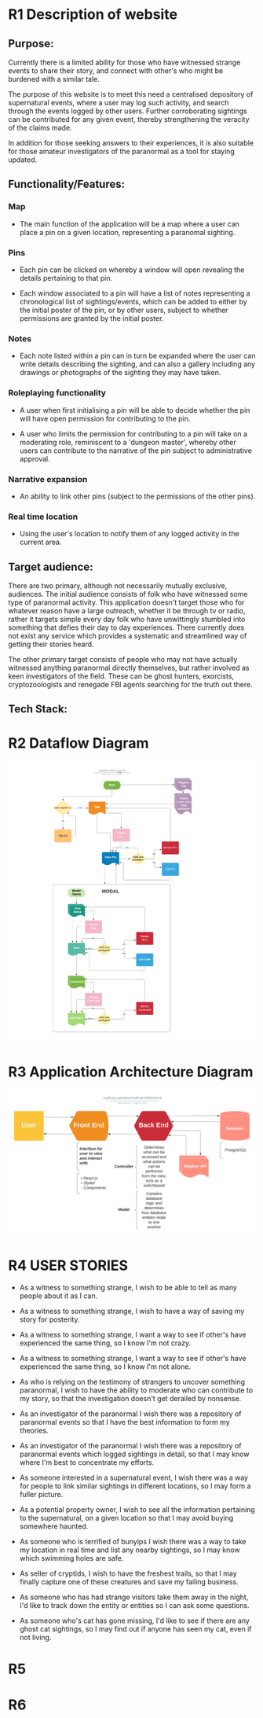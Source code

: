 # R1 Description of website

## Purpose:

Currently there is a limited ability for those who have witnessed strange events to share their story, and connect with other's who might be burdened with a similar tale.

The purpose of this website is to meet this need a centralised depository of supernatural events, where a user may log such activity, and search through the events logged by other users. Further corroborating sightings can be contributed for any given event, thereby strengthening the veracity of the claims made.

In addition for those seeking answers to their experiences, it is also suitable for those amateur investigators of the paranormal as a tool for staying updated.




## Functionality/Features:


### Map
- The main function of the application will be a map where a user can place a pin on a given location, representing a paranomal sighting.


### Pins
- Each pin can be clicked on whereby a window will open revealing the details pertaining to that pin.

- Each window associated to a pin will have a list of notes representing a chronological list of sightings/events, which can be added to either by the initial poster of the pin, or by other users, subject to whether permissions are granted by the initial poster.


### Notes
- Each note listed within a pin can in turn be expanded where the user can write details describing the sighting, and can also a gallery including any drawings or photographs of the sighting they may have taken.


### Roleplaying functionality
- A user when first initialising a pin will be able to decide whether the pin will have open permission for contributing to the pin.

- A user who limits the permission for contributing to a pin will take on a moderating role, reminiscent to a 'dungeon master', whereby other users can contribute to the narrative of the pin subject to administrative approval.


### Narrative expansion
- An ability to link other pins (subject to the permissions of the other pins).


### Real time location 
- Using the user's location to notify them of any logged activity in the current area.




## Target audience:

There are two primary, although not necessarily mutually exclusive, audiences. The initial audience consists of folk who have witnessed some type of paranormal activity. This application doesn't target those who for whatever reason have a large outreach, whether it be through tv or radio, rather it targets simple every day folk who have unwittingly stumbled into something that defies their day to day experiences. There currently does not exist any service which provides a systematic and streamlined way of getting their stories heard.

The other primary target consists of people who may not have actually witnessed anything paranormal directly themselves, but rather involved as keen investigators of the field. These can be ghost hunters, exorcists, cryptozoologists and renegade FBI agents searching for the truth out there.


## Tech Stack:




# R2 Dataflow Diagram

![alt text](./docs/sydney-paranormal-data.png "Sydney Paranormal Dataflow Diagram")

# R3 Application Architecture Diagram

![alt text](./docs/sydney-paranormal-architecture.png "Sydney Paranormal Application Architecture Diagram")

# R4 USER STORIES


- As a witness to something strange, I wish to be able to tell as many people about it as I can.

- As a witness to something strange, I wish to have a way of saving my story for posterity.

- As a witness to something strange, I want a way to see if other's have experienced the same thing, so I know I'm not crazy.

- As a witness to something strange, I want a way to see if other's have experienced the same thing, so I know I'm not alone.

- As who is relying on the testimony of strangers to uncover something paranormal, I wish to have the ability to moderate who can contribute to my story, so that the investigation doesn't get derailed by nonsense.

- As an investigator of the paranormal I wish there was a repository of paranormal events so that I have the best information to form my theories.

- As an investigator of the paranormal I wish there was a repository of paranormal events which logged sightings in detail, so that I may know where I'm best to concentrate my efforts.

- As someone interested in a supernatural event, I wish there was a way for people to link similar sightings in different locations, so I may form a fuller picture.
 
- As a potential property owner, I wish to see all the information pertaining to the supernatural, on a given location so that I may avoid buying somewhere haunted.

- As someone who is terrified of bunyips I wish there was a way to take my location in real time and list any nearby sightings, so I may know which swimming holes are safe.

- As seller of cryptids, I wish to have the freshest trails, so that I may finally capture one of these creatures and save my failing business.

- As someone who has had strange visitors take them away in the night, I'd like to track down the entity or entities so I can ask some questions.

- As someone who's cat has gone missing, I'd like to see if there are any ghost cat sightings, so I may find out if anyone has seen my cat, even if not living.




# R5

# R6